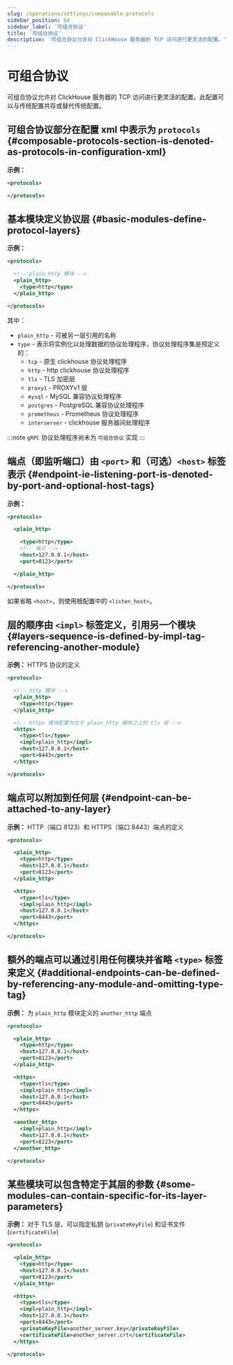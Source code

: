 ```yaml
---
slug: /operations/settings/composable-protocols
sidebar_position: 64
sidebar_label: '可组合协议'
title: '可组合协议'
description: '可组合协议允许对 ClickHouse 服务器的 TCP 访问进行更灵活的配置。'
---
```



# 可组合协议

可组合协议允许对 ClickHouse 服务器的 TCP 访问进行更灵活的配置。此配置可以与传统配置共存或替代传统配置。

## 可组合协议部分在配置 xml 中表示为 `protocols` {#composable-protocols-section-is-denoted-as-protocols-in-configuration-xml}
**示例：**
``` xml
<protocols>

</protocols>
```

## 基本模块定义协议层 {#basic-modules-define-protocol-layers}
**示例：**
``` xml
<protocols>

  <!-- plain_http 模块 -->
  <plain_http>
    <type>http</type>
  </plain_http>

</protocols>
```
其中：
- `plain_http` - 可被另一层引用的名称
- `type` - 表示将实例化以处理数据的协议处理程序，协议处理程序集是预定义的：
  * `tcp` - 原生 clickhouse 协议处理程序
  * `http` - http clickhouse 协议处理程序
  * `tls` - TLS 加密层
  * `proxy1` - PROXYv1 层
  * `mysql` - MySQL 兼容协议处理程序
  * `postgres` - PostgreSQL 兼容协议处理程序
  * `prometheus` - Prometheus 协议处理程序
  * `interserver` - clickhouse 服务器间处理程序

:::note
`gRPC` 协议处理程序尚未为 `可组合协议` 实现
:::
 
## 端点（即监听端口）由 `<port>` 和（可选）`<host>` 标签表示 {#endpoint-ie-listening-port-is-denoted-by-port-and-optional-host-tags}
**示例：**
``` xml
<protocols>

  <plain_http>

    <type>http</type>
    <!-- 端点 -->
    <host>127.0.0.1</host>
    <port>8123</port>

  </plain_http>

</protocols>
```
如果省略 `<host>`，则使用根配置中的 `<listen_host>`。

## 层的顺序由 `<impl>` 标签定义，引用另一个模块 {#layers-sequence-is-defined-by-impl-tag-referencing-another-module}
**示例：** HTTPS 协议的定义
``` xml
<protocols>

  <!-- http 模块 -->
  <plain_http>
    <type>http</type>
  </plain_http>

  <!-- https 模块配置为位于 plain_http 模块之上的 tls 层 -->
  <https>
    <type>tls</type>
    <impl>plain_http</impl>
    <host>127.0.0.1</host>
    <port>8443</port>
  </https>

</protocols>
```

## 端点可以附加到任何层 {#endpoint-can-be-attached-to-any-layer}
**示例：** HTTP（端口 8123）和 HTTPS（端口 8443）端点的定义
``` xml
<protocols>

  <plain_http>
    <type>http</type>
    <host>127.0.0.1</host>
    <port>8123</port>
  </plain_http>

  <https>
    <type>tls</type>
    <impl>plain_http</impl>
    <host>127.0.0.1</host>
    <port>8443</port>
  </https>

</protocols>
```

## 额外的端点可以通过引用任何模块并省略 `<type>` 标签来定义 {#additional-endpoints-can-be-defined-by-referencing-any-module-and-omitting-type-tag}
**示例：** 为 `plain_http` 模块定义的 `another_http` 端点
``` xml
<protocols>

  <plain_http>
    <type>http</type>
    <host>127.0.0.1</host>
    <port>8123</port>
  </plain_http>

  <https>
    <type>tls</type>
    <impl>plain_http</impl>
    <host>127.0.0.1</host>
    <port>8443</port>
  </https>

  <another_http>
    <impl>plain_http</impl>
    <host>127.0.0.1</host>
    <port>8223</port>
  </another_http>

</protocols>
```

## 某些模块可以包含特定于其层的参数 {#some-modules-can-contain-specific-for-its-layer-parameters}
**示例：** 对于 TLS 层，可以指定私钥 (`privateKeyFile`) 和证书文件 (`certificateFile`)
``` xml
<protocols>

  <plain_http>
    <type>http</type>
    <host>127.0.0.1</host>
    <port>8123</port>
  </plain_http>

  <https>
    <type>tls</type>
    <impl>plain_http</impl>
    <host>127.0.0.1</host>
    <port>8443</port>
    <privateKeyFile>another_server.key</privateKeyFile>
    <certificateFile>another_server.crt</certificateFile>
  </https>

</protocols>
```
